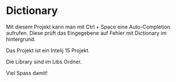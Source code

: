 # Dictionary
Mit diesem Projekt kann man mit Ctrl + Space eine Auto-Completion aufrufen. Diese prüft das Eingegebene auf Fehler mit Dictionary im hintergrund.

Das Projekt ist ein Intelij 15 Projekt.

Die Library sind im Libs Ordner.

Viel Spass damit!
